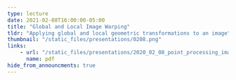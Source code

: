 ```yaml
---
type: lecture
date: 2021-02-08T16:00:00-05:00
title: "Global and Local Image Warping"
tldr: "Applying global and local geometric transformations to an image"
thumbnail: "/static_files/presentations/0208.png"
links:
    - url: "/static_files/presentations/2020_02_08_point_processing_image_filtering.pdf"
      name: pdf
hide_from_announcments: true
---
```

